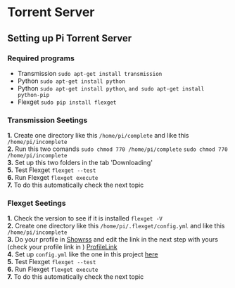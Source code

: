 # Torrent Server

## Setting up Pi Torrent Server
### Required programs 
  * Transmission ```sudo apt-get install transmission```    
  * Python ```sudo apt-get install python```    
  * Python ```sudo apt-get install python```, ```and sudo apt-get install python-pip```    
  * Flexget ```sudo pip install flexget```    

### Transmission Seetings
**1.** Create one directory like this ```/home/pi/complete``` and like this ```/home/pi/incomplete```    
**2.** Run this two comands ```sudo chmod 770 /home/pi/complete``` ```sudo chmod 770 /home/pi/incomplete```    
**3.** Set up this two folders in the tab 'Downloading'      
**5.** Test Flexget ```flexget --test```    
**6.** Run Flexget ```flexget execute```    
**7.** To do this automatically check the next topic  

### Flexget Seetings
**1.** Check the version to see if it is installed ```flexget -V```    
**2.** Create one directory like this ```/home/pi/.flexget/config.yml``` and like this ```/home/pi/incomplete```    
**3.** Do your profile in  [Showrss](http://http://showrss.info) and edit the link in the next step with yours (check your profile link in )  [ProfileLink](http://showrss.info/feeds)    
**4.** Set up ```config.yml``` like the one in this project [here](https://github.com/ddavidmelo/Raspberry-Pi-Zero/blob/master/Torrent%20Server/config.yml)     
**5.** Test Flexget ```flexget --test```    
**6.** Run Flexget ```flexget execute```    
**7.** To do this automatically check the next topic    
